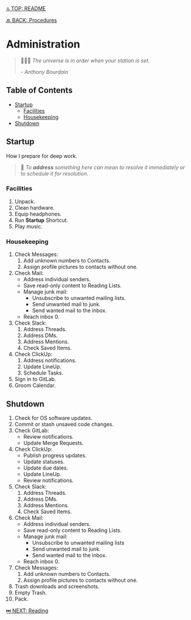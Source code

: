 [🔝 TOP: README](README.md)

[🔙 BACK: Procedures](README.md#procedures)

Administration
=========================

> 👨🏻‍🍳 *The universe is in order when your station is set.*
> 
> *- Anthony Bourdain*

Table of Contents
---------------------------

- [Startup](#startup)
	- [Facilities](#facilities)
	- [Housekeeping](#housekeeping)
- [Shutdown](#shutdown)

Startup
-----------

How I prepare for deep work.

> 📝 *To **address** something here can mean to resolve it immediately or to schedule it for resolution.*

### Facilities

1. Unpack.
2. Clean hardware.
3. Equip headphones.
4. Run **Startup** Shortcut.
5. Play music.

### Housekeeping

1. Check Messages:
	1. Add unknown numbers to Contacts.
	2. Assign profile pictures to contacts without one.
2. Check Mail:
	- Address individual senders.
	- Save read-only content to Reading Lists.
	- Manage junk mail:
		- Unsubscribe to unwanted mailing lists.
		- Send unwanted mail to junk.
		- Send wanted mail to the inbox.
	- Reach inbox 0.
3. Check Slack:
	1. Address Threads.
	2. Address DMs.
	3. Address Mentions.
	4. Check Saved Items.
4. Check ClickUp:
	1. Address notifications.
	2. Update LineUp.
	3. Schedule Tasks.
5. Sign in to GitLab.
6. Groom Calendar.

Shutdown
-------------

1. Check for OS software updates.
2. Commit or stash unsaved code changes.
3. Check GitLab:
	- Review notifications.
	- Update Merge Requests.
4. Check ClickUp:
	- Publish progress updates.
	- Update statuses.
	- Update due dates.
	- Update LineUp.
	- Review notifications.
5. Check Slack:
	1. Address Threads.
	2. Address DMs.
	3. Address Mentions.
	4. Check Saved Items.
6. Check Mail:
	- Address individual senders.
	- Save read-only content to Reading Lists.
	- Manage junk mail:
		- Unsubscribe to unwanted mailing lists
		- Send unwanted mail to junk.
		- Send wanted mail to the inbox.
	- Reach inbox 0.
7. Check Messages:
	1. Add unknown numbers to Contacts.
	2. Assign profile pictures to contacts without one.
8. Trash downloads and screenshots.
9. Empty Trash.
11. Pack.

[⏭️ NEXT: Reading](README.md#reading)
